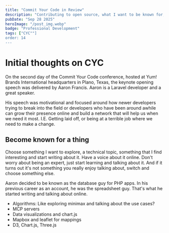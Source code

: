 ```yaml
---
title: "Commit Your Code in Review"
description: "Contributing to open source, what I want to be known for, and next steps"
pubDate: "Sep 28 2025"
heroImage: "/post_img.webp"
badge: "Professional Development"
tags: ["CYC""]
order: 14
---
```


# Initial thoughts on CYC

On the second day of the Commit Your Code conference, hosted at Yum! Brands International headquarters in Plano, Texas, the keynote opening speech was delivered by Aaron Francis. Aaron is a Laravel developer and a great speaker.

His speech was motivational and focused around how newer developers trying to break into the field or developers who have been around awhile can grow their presence online and build a network that will help us when we need it most. I.E. Getting laid off, or being at a terrible job where we need to make a change.

## Become known for a thing

Choose something I want to explore, a technical topic, something that I find interesting and start writing about it. Have a voice about it online. Don't worry about being an expert, just start learning and talking about it. And if it turns out it's not something you really enjoy talking about, switch and choose something else.

Aaron decided to be known as the database guy for PHP apps. In his previous career as an account, he was the spreadsheet guy. That's what he started writing and talking about online.

- Algorithms: Like exploring minimax and talking about the use cases?
- MCP servers
- Data visualizations and chart.js
- Mapbox and leaflet for mappings
- D3, Chart.js, Three.js


